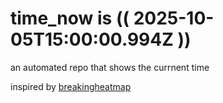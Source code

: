 # time_now is (( 2025-10-05T15:00:00.994Z ))

an automated repo that shows the currnent time

inspired by [breakingheatmap](https://github.com/breakingheatmap/breakingheatmap)